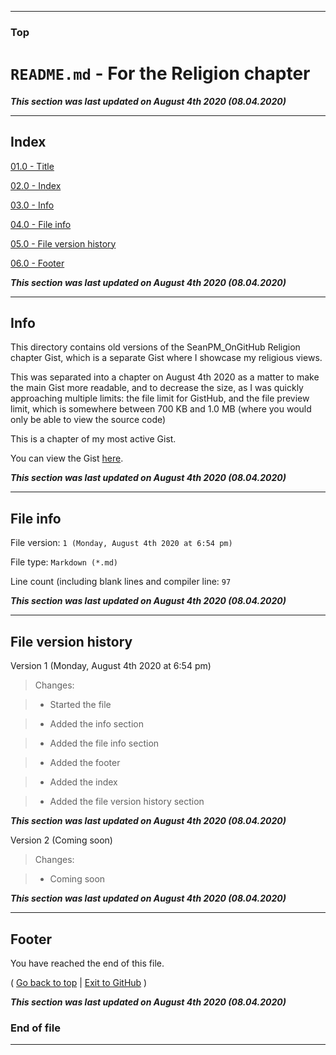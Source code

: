 
***

### Top

# `README.md` - For the Religion chapter

***This section was last updated on August 4th 2020 (08.04.2020)***

***

## Index

[01.0 - Title](#Top)

[02.0 - Index](#Index)

[03.0 - Info](#Info)

[04.0 - File info](#File-info)

[05.0 - File version history](#File-version-history)

[06.0 - Footer](#Footer)

***This section was last updated on August 4th 2020 (08.04.2020)***

***

## Info

This directory contains old versions of the SeanPM_OnGitHub Religion chapter Gist, which is a separate Gist where I showcase my religious views.

This was separated into a chapter on August 4th 2020 as a matter to make the main Gist more readable, and to decrease the size, as I was quickly approaching multiple limits: the file limit for GistHub, and the file preview limit, which is somewhere between 700 KB and 1.0 MB (where you would only be able to view the source code)

This is a chapter of my most active Gist.

You can view the Gist [here](https://gist.github.com/seanpm2001/10d08201de739f2dbda600cf5d2616e6/).

***This section was last updated on August 4th 2020 (08.04.2020)***

***

## File info

File version: `1 (Monday, August 4th 2020 at 6:54 pm)`

File type: `Markdown (*.md)`

Line count (including blank lines and compiler line: `97`

***This section was last updated on August 4th 2020 (08.04.2020)***

***

## File version history

Version 1 (Monday, August 4th 2020 at 6:54 pm)

> Changes:

> * Started the file

> * Added the info section

> * Added the file info section

> * Added the footer

> * Added the index

> * Added the file version history section

***This section was last updated on August 4th 2020 (08.04.2020)***

Version 2 (Coming soon)

> Changes:

> * Coming soon

***This section was last updated on August 4th 2020 (08.04.2020)***

***

## Footer

You have reached the end of this file.

( [Go back to top](#Top) | [Exit to GitHub](https://github.com) )

***This section was last updated on August 4th 2020 (08.04.2020)***

### End of file

***
